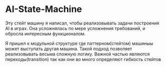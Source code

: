 # AI-State-Machine
Эту стейт машину я написал, чтобы реализовывать задачи построения AI в играх. Она усложнялась по мере усложнения требований, и обросла интересным функционалом.

Я пришел к модульной структуре где паттерном(стейтом) машиныы может выступать другая машина. Такой подход позволяет реализовывать весьма сложную логику.
Важной частью являются переходы(transition) так как они во много определяют гибкость стейтов 

